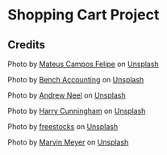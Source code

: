 # Shopping Cart Project

## Credits

Photo by [Mateus Campos Felipe](https://unsplash.com/@matcfelipe?utm_source=unsplash&utm_medium=referral&utm_content=creditCopyText) on [Unsplash](https://unsplash.com/s/visual/608fdff8-3038-48dd-8cb6-3a4244da72a7?utm_source=unsplash&utm_medium=referral&utm_content=creditCopyText)

Photo by [Bench Accounting](https://unsplash.com/@benchaccounting?utm_source=unsplash&utm_medium=referral&utm_content=creditCopyText) on [Unsplash](https://unsplash.com/s/visual/d90c8c1f-6f23-4f15-8190-7afb11df51f1?utm_source=unsplash&utm_medium=referral&utm_content=creditCopyText)

Photo by [Andrew Neel](https://unsplash.com/@andrewtneel?utm_source=unsplash&utm_medium=referral&utm_content=creditCopyText) on [Unsplash](https://unsplash.com/s/visual/c935deca-34cc-41b9-975e-c57729988e6c?utm_source=unsplash&utm_medium=referral&utm_content=creditCopyText)

Photo by [Harry Cunningham](https://unsplash.com/@harrycunningham?utm_source=unsplash&utm_medium=referral&utm_content=creditCopyText) on [Unsplash](https://unsplash.com/s/visual/57262058-9e55-43f2-944a-aa9d85660b2d?utm_source=unsplash&utm_medium=referral&utm_content=creditCopyText)

Photo by [freestocks](https://unsplash.com/@freestocks?utm_source=unsplash&utm_medium=referral&utm_content=creditCopyText) on [Unsplash](https://unsplash.com/s/visual/dab5d2a5-108e-48b0-91a8-12337bbc36af?utm_source=unsplash&utm_medium=referral&utm_content=creditCopyText)

Photo by [Marvin Meyer](https://unsplash.com/@marvelous?utm_source=unsplash&utm_medium=referral&utm_content=creditCopyText) on [Unsplash](https://unsplash.com/s/visual/57212667-4dfe-43a6-b4a0-08b6c57ea556?utm_source=unsplash&utm_medium=referral&utm_content=creditCopyText)
